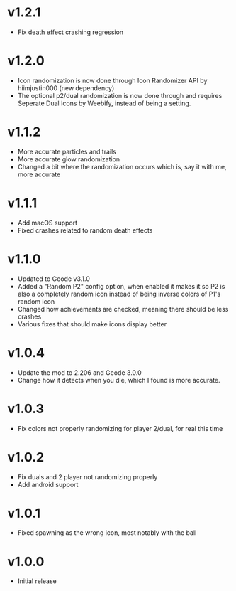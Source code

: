 # v1.2.1
- Fix death effect crashing regression

# v1.2.0
- Icon randomization is now done through Icon Randomizer API by hiimjustin000 (new dependency)
- The optional p2/dual randomization is now done through and requires Seperate Dual Icons by Weebify, instead of being a setting.

# v1.1.2
- More accurate particles and trails
- More accurate glow randomization
- Changed a bit where the randomization occurs which is, say it with me, more accurate

# v1.1.1
- Add macOS support
- Fixed crashes related to random death effects

# v1.1.0
- Updated to Geode v3.1.0
- Added a "Random P2" config option, when enabled it makes it so P2 is also a completely random icon instead of being inverse colors of P1's random icon
- Changed how achievements are checked, meaning there should be less crashes
- Various fixes that should make icons display better

# v1.0.4
- Update the mod to 2.206 and Geode 3.0.0
- Change how it detects when you die, which I found is more accurate.

# v1.0.3
- Fix colors not properly randomizing for player 2/dual, for real this time

# v1.0.2
- Fix duals and 2 player not randomizing properly
- Add android support

# v1.0.1
- Fixed spawning as the wrong icon, most notably with the ball

# v1.0.0
- Initial release